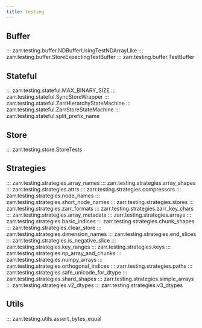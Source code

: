 ```yaml
---
title: testing
---
```


## Buffer

::: zarr.testing.buffer.NDBufferUsingTestNDArrayLike
::: zarr.testing.buffer.StoreExpectingTestBuffer
::: zarr.testing.buffer.TestBuffer

## Stateful

::: zarr.testing.stateful.MAX_BINARY_SIZE
::: zarr.testing.stateful.SyncStoreWrapper
::: zarr.testing.stateful.ZarrHierarchyStateMachine
::: zarr.testing.stateful.ZarrStoreStateMachine
::: zarr.testing.stateful.split_prefix_name

## Store

::: zarr.testing.store.StoreTests

## Strategies

::: zarr.testing.strategies.array_names
::: zarr.testing.strategies.array_shapes
::: zarr.testing.strategies.attrs
::: zarr.testing.strategies.compressors
::: zarr.testing.strategies.node_names
::: zarr.testing.strategies.short_node_names
::: zarr.testing.strategies.stores
::: zarr.testing.strategies.zarr_formats
::: zarr.testing.strategies.zarr_key_chars
::: zarr.testing.strategies.array_metadata
::: zarr.testing.strategies.arrays
::: zarr.testing.strategies.basic_indices
::: zarr.testing.strategies.chunk_shapes
::: zarr.testing.strategies.clear_store
::: zarr.testing.strategies.dimension_names
::: zarr.testing.strategies.end_slices
::: zarr.testing.strategies.is_negative_slice
::: zarr.testing.strategies.key_ranges
::: zarr.testing.strategies.keys
::: zarr.testing.strategies.np_array_and_chunks
::: zarr.testing.strategies.numpy_arrays
::: zarr.testing.strategies.orthogonal_indices
::: zarr.testing.strategies.paths
::: zarr.testing.strategies.safe_unicode_for_dtype
::: zarr.testing.strategies.shard_shapes
::: zarr.testing.strategies.simple_arrays
::: zarr.testing.strategies.v2_dtypes
::: zarr.testing.strategies.v3_dtypes

## Utils

::: zarr.testing.utils.assert_bytes_equal
